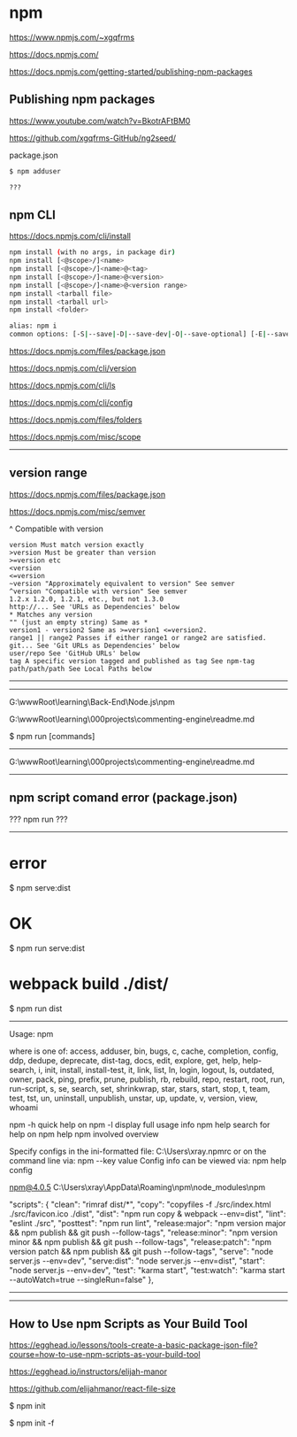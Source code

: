 # npm


https://www.npmjs.com/~xgqfrms  

https://docs.npmjs.com/  

https://docs.npmjs.com/getting-started/publishing-npm-packages  


## Publishing npm packages  
https://www.youtube.com/watch?v=BkotrAFtBM0  


https://github.com/xgqfrms-GitHub/ng2seed/  

package.json 

```sh
$ npm adduser

???

``` 

## npm CLI 

https://docs.npmjs.com/cli/install  

```sh
npm install (with no args, in package dir)
npm install [<@scope>/]<name>
npm install [<@scope>/]<name>@<tag>
npm install [<@scope>/]<name>@<version>
npm install [<@scope>/]<name>@<version range>
npm install <tarball file>
npm install <tarball url>
npm install <folder>

alias: npm i
common options: [-S|--save|-D|--save-dev|-O|--save-optional] [-E|--save-exact] [--dry-run]
``` 



https://docs.npmjs.com/files/package.json  

https://docs.npmjs.com/cli/version  

https://docs.npmjs.com/cli/ls  

https://docs.npmjs.com/cli/config  

https://docs.npmjs.com/files/folders  

https://docs.npmjs.com/misc/scope  


***********************************************************************


## version range

https://docs.npmjs.com/files/package.json  

https://docs.npmjs.com/misc/semver  

^ Compatible with version  

```codes
version Must match version exactly
>version Must be greater than version
>=version etc
<version
<=version
~version "Approximately equivalent to version" See semver
^version "Compatible with version" See semver
1.2.x 1.2.0, 1.2.1, etc., but not 1.3.0
http://... See 'URLs as Dependencies' below
* Matches any version
"" (just an empty string) Same as *
version1 - version2 Same as >=version1 <=version2.
range1 || range2 Passes if either range1 or range2 are satisfied.
git... See 'Git URLs as Dependencies' below
user/repo See 'GitHub URLs' below
tag A specific version tagged and published as tag See npm-tag
path/path/path See Local Paths below
``` 


*******************************************************************************
*******************************************************************************

G:\wwwRoot\learning\Back-End\Node.js\npm



G:\wwwRoot\learning\000projects\commenting-engine\readme.md


$ npm run [commands] 


*******************************************************************************
G:\wwwRoot\learning\000projects\commenting-engine\readme.md
*******************************************************************************


## npm script comand error (package.json)

??? npm run ???

***************************************
# error  
$ npm serve:dist

# OK  
$ npm run serve:dist

# webpack build ./dist/
$ npm run dist

***************************************


Usage: npm <command>

where <command> is one of:
    access, adduser, bin, bugs, c, cache, completion, config,
    ddp, dedupe, deprecate, dist-tag, docs, edit, explore, get,
    help, help-search, i, init, install, install-test, it, link,
    list, ln, login, logout, ls, outdated, owner, pack, ping,
    prefix, prune, publish, rb, rebuild, repo, restart, root,
    run, run-script, s, se, search, set, shrinkwrap, star,
    stars, start, stop, t, team, test, tst, un, uninstall,
    unpublish, unstar, up, update, v, version, view, whoami

npm <cmd> -h     quick help on <cmd>
npm -l           display full usage info
npm help <term>  search for help on <term>
npm help npm     involved overview

Specify configs in the ini-formatted file:
    C:\Users\xray\.npmrc
or on the command line via: npm <command> --key value
Config info can be viewed via: npm help config

npm@4.0.5 C:\Users\xray\AppData\Roaming\npm\node_modules\npm



"scripts": {
    "clean": "rimraf dist/*",
    "copy": "copyfiles -f ./src/index.html ./src/favicon.ico ./dist",
    "dist": "npm run copy & webpack --env=dist",
    "lint": "eslint ./src",
    "posttest": "npm run lint",
    "release:major": "npm version major && npm publish && git push --follow-tags",
    "release:minor": "npm version minor && npm publish && git push --follow-tags",
    "release:patch": "npm version patch && npm publish && git push --follow-tags",
    "serve": "node server.js --env=dev",
    "serve:dist": "node server.js --env=dist",
    "start": "node server.js --env=dev",
    "test": "karma start",
    "test:watch": "karma start --autoWatch=true --singleRun=false"
},


*******************************************************************************
*******************************************************************************







## How to Use npm Scripts as Your Build Tool


https://egghead.io/lessons/tools-create-a-basic-package-json-file?course=how-to-use-npm-scripts-as-your-build-tool


https://egghead.io/instructors/elijah-manor


https://github.com/elijahmanor/react-file-size



$ npm init 

$ npm init -f















